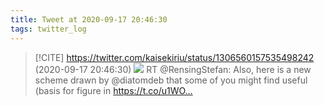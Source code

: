 ```yaml
---
title: Tweet at 2020-09-17 20:46:30
tags: twitter_log
---
```


> [!CITE] https://twitter.com/kaisekiriu/status/1306560157535498242 (2020-09-17 20:46:30)
> ![](https://twitter.com/kaisekiriu/status/1306560157535498242)
> RT @RensingStefan: Also, here is a new scheme drawn by @diatomdeb that some of you might find useful (basis for figure in https://t.co/u1WO…
